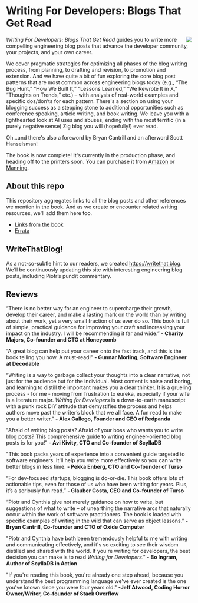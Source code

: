 # Writing For Developers: Blogs That Get Read
<img src="https://m.media-amazon.com/images/I/71DWTAFt53L._SY385_.jpg" align="right"/>

*Writing For Developers: Blogs That Get Read* guides you to write more compelling engineering blog posts that advance the developer community, your projects, and your own career. 

We cover pragmatic strategies for optimizing all phases of the blog writing process, from planning, to drafting and revision, to promotion and extension. And we have quite a bit of fun exploring the core blog post patterns that are most common across engineering blogs today (e.g., “The Bug Hunt,” “How We Built It,” “Lessons Learned,” “We Rewrote It in X,” “Thoughts on Trends,” etc.) – with analysis of real-world examples and specific dos/don’ts for each pattern. There's a section on using your blogging success as a stepping stone to additional opportunities such as conference speaking, article writing, and book writing. We leave you with a lighthearted look at AI uses and abuses, ending with the most terrific (in a purely negative sense) Zig blog you will (hopefully!) ever read.

Oh...and there's also a foreword by Bryan Cantrill and an afterword Scott Hanselsman!  

The book is now complete! It's currently in the production phase, and heading off to the printers soon. You can purchase it from [Amazon](https://www.amazon.com/Writing-Developers-Blogs-that-read/dp/1633436284/ref=sr_1_1?crid=2QWJZGPI5YDV2&dib=eyJ2IjoiMSJ9.n4PTUEfL33sdEnpF9gpHW6kR5nFOW353nRfYqeMhONcPGxPAOJpxntbJV0ct8wDS8Q8gTMHJAK5F455GQA4Ya_tx5IOigXJc4PwXI2jjCZA.BDsekcICCo54-1vnKf_ryO3NVJj94UEeTVJfCvlQH0c&dib_tag=se&keywords=piotr+sarna&qid=1727152523&sprefix=piotr+sarna%2Caps%2C447&sr=8-1) or [Manning](https://www.manning.com/books/writing-for-developers?utm_source=dunlop&utm_medium=affiliate&utm_campaign=book_dunlop_writing_5_16_24&a_aid=dunlop&a_bid=33a8dae6&chan=mm_twitter&). 

## About this repo 
This repository aggregates links to all the blog posts and other references we mention in the book. And as we create or encounter related writing resources, we'll add them here too. 
- [Links from the book](/links/README.md)
- [Errata](/errata/README.md)

## WriteThatBlog!
As a not-so-subtle hint to our readers, we created https://writethat.blog. We’ll be continuously updating this site with interesting engineering blog posts, including Piotr’s pundit commentary.

## Reviews
“There is no better way for an engineer to supercharge their growth, develop their career, and make a lasting mark on the world than by writing about their work, yet a very small fraction of us ever do so. This book is full of simple, practical guidance for improving your craft and increasing your impact on the industry. I will be recommending it far and wide.”  **\- Charity Majors, Co-founder and CTO at Honeycomb**

“A great blog can help put your career onto the fast track, and this is the book telling you how. A must-read!” **\- Gunnar Morling, Software Engineer at Decodable**

“Writing is a way to garbage collect your thoughts into a clear narrative, not just for the audience but for the individual.  Most content is noise and boring, and learning to distill the important makes you a clear thinker. It is a grueling process - for me - moving from frustration to eureka, especially if your wife is a literature major. *Writing for Developers* is a down-to-earth manuscript with a punk rock DIY attitude that demystifies the process and helps authors move past the writer’s block that we all face. A fun read to make you a better writer.” **\- Alex Gallego, Founder and CEO of Redpanda** 

"Afraid of writing blog posts? Afraid of your boss who wants you to write blog posts? This comprehensive guide to writing engineer-oriented blog posts is for you!" **\- Avi Kivity, CTO and Co-founder of ScyllaDB**  

"This book packs years of experience into a convenient guide targeted to software engineers. It'll help you write more effectively so you can write better blogs in less time. **\- Pekka Enberg, CTO and Co-founder of Turso**

“For dev-focused startups, blogging is do-or-die. This book offers lots of actionable tips, even for those of us who have been writing for years. Plus, it’s a seriously fun read.” **\- Glauber Costa, CEO and Co-founder of Turso**

“Piotr and Cynthia give not merely guidance on how to write, but suggestions of what to write – of unearthing the narrative arcs that naturally occur within the work of software practitioners. The book is loaded with specific examples of writing in the wild that can serve as object lessons.” **\- Bryan Cantrill, Co-founder and CTO of Oxide Computer** 

"Piotr and Cynthia have both been tremendously helpful to me with writing and communicating effectively, and it's so exciting to see their wisdom distilled and shared with the world. If you're writing for developers, the best decision you can make is to read *Writing for Developers*." **\- Bo Ingram, Author of ScyllaDB in Action**  

"If you're reading this book, you're already one step ahead, because you understand the best programming language we've ever created is the one you've known since you were four years old." **\-Jeff Atwood, Coding Horror Owner/Writer, Co-founder of Stack Overflow** 
